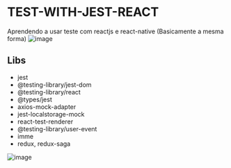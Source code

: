 # TEST-WITH-JEST-REACT
Aprendendo a usar teste com reactjs e react-native (Basicamente a mesma forma) 
![image](https://user-images.githubusercontent.com/28990749/71521456-a3b9df00-289f-11ea-8ddd-db243374a9ee.png)
## Libs 
- jest
- @testing-library/jest-dom
- @testing-library/react
- @types/jest
- axios-mock-adapter
- jest-localstorage-mock
- react-test-renderer
- @testing-library/user-event
- imme
- redux, redux-saga

![image](https://user-images.githubusercontent.com/28990749/71545135-1db49b80-2966-11ea-84e9-8b9a3647e2a7.png)
